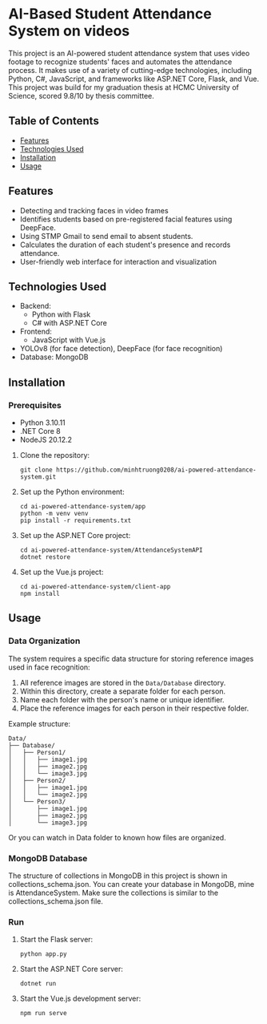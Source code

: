 # AI-Based Student Attendance System on videos

This project is an AI-powered student attendance system that uses video footage to recognize students' faces and automates the attendance process. It makes use of a variety of cutting-edge technologies, including Python, C#, JavaScript, and frameworks like ASP.NET Core, Flask, and Vue. This project was build for my graduation thesis at HCMC University of Science, scored 9.8/10 by thesis committee.

## Table of Contents
- [Features](#features)
- [Technologies Used](#technologies-used)
- [Installation](#installation)
- [Usage](#usage)

## Features
- Detecting and tracking faces in video frames
- Identifies students based on pre-registered facial features using DeepFace.
- Using STMP Gmail to send email to absent students.
- Calculates the duration of each student's presence and records attendance.
- User-friendly web interface for interaction and visualization

## Technologies Used
- Backend:
  - Python with Flask
  - C# with ASP.NET Core
- Frontend:
  - JavaScript with Vue.js
- YOLOv8 (for face detection), DeepFace (for face recognition)
- Database: MongoDB

## Installation
### Prerequisites
- Python 3.10.11
- .NET Core 8
- NodeJS 20.12.2

1. Clone the repository:
   ```
   git clone https://github.com/minhtruong0208/ai-powered-attendance-system.git
   ```
2. Set up the Python environment:
   ```
   cd ai-powered-attendance-system/app
   python -m venv venv
   pip install -r requirements.txt
   ```
3. Set up the ASP.NET Core project:
   ```
   cd ai-powered-attendance-system/AttendanceSystemAPI
   dotnet restore
   ```
4. Set up the Vue.js project:
   ```
   cd ai-powered-attendance-system/client-app
   npm install
   ```
## Usage
### Data Organization
The system requires a specific data structure for storing reference images used in face recognition:

1. All reference images are stored in the `Data/Database` directory.
2. Within this directory, create a separate folder for each person.
3. Name each folder with the person's name or unique identifier.
4. Place the reference images for each person in their respective folder.

Example structure:
```
Data/
├── Database/
│   ├── Person1/
│   │   ├── image1.jpg
│   │   ├── image2.jpg
│   │   └── image3.jpg
│   ├── Person2/
│   │   ├── image1.jpg
│   │   └── image2.jpg
│   └── Person3/
│       ├── image1.jpg
│       ├── image2.jpg
│       └── image3.jpg
```
Or you can watch in Data folder to known how files are organized.
### MongoDB Database
The structure of collections in MongoDB in this project is shown in collections_schema.json. You can create your database in MongoDB, mine is AttendanceSystem. Make sure the collections is similar to the collections_schema.json file.

### Run
1. Start the Flask server:
   ```
   python app.py
   ```

2. Start the ASP.NET Core server:
   ```
   dotnet run
   ```

3. Start the Vue.js development server:
   ```
   npm run serve
   ```

